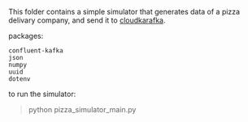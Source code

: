 This folder contains a simple simulator that generates data of a pizza delivary company, and send it to [cloudkarafka](https://www.cloudkarafka.com/).

packages:
```
confluent-kafka
json
numpy
uuid
dotenv
```

to run the simulator:
> python pizza_simulator_main.py